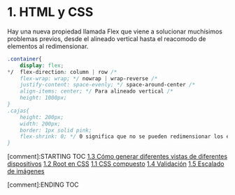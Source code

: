 # 1. HTML y CSS

Hay una nueva propiedad llamada Flex que viene a solucionar muchísimos
problemas previos, desde el alineado vertical hasta el reacomodo de
elementos al redimensionar.

``` css
.container{
    display: flex;
*/  flex-direction: column | row /*
    flex-wrap: wrap; */ nowrap | wrap-reverse /*
    justify-content: space-evenly; */ space-around-center /*
    align-items: center; */ Para alineado vertical /*
    height: 1000px;
}
.cajas{
    height: 200px;
    width: 200px;
    border: 1px solid pink;
    flex-shrink: 0; */ 0 significa que no se pueden redimensionar los elementos, 1 que sí/*
}
```


[comment]:STARTING TOC
[1.3 Cómo generar diferentes vistas de diferentes dispositivos](<./content/1.3 Cómo generar diferentes vistas de diferentes dispositivos.md>)
[1.2 Root en CSS](<./content/1.2 Root en CSS.md>)
[1.1 CSS compuesto](<./content/1.1 CSS compuesto.md>)
[1.4 Validación](<./content/1.4 Validación.md>)
[1.5 Escalado de imágenes](<./content/1.5 Escalado de imágenes.md>)

[comment]:ENDING TOC